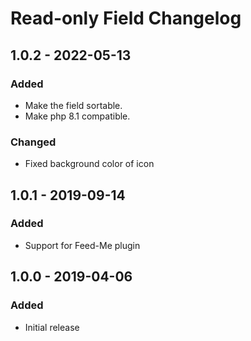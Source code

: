 # Read-only Field Changelog

## 1.0.2 - 2022-05-13

### Added

- Make the field sortable.
- Make php 8.1 compatible.

### Changed

- Fixed background color of icon

## 1.0.1 - 2019-09-14

### Added

- Support for Feed-Me plugin

## 1.0.0 - 2019-04-06

### Added

- Initial release
